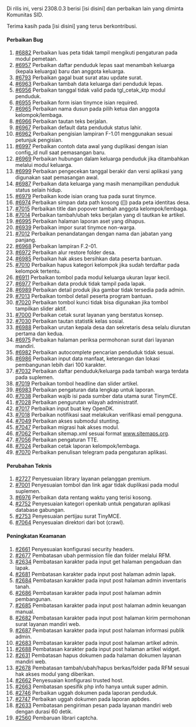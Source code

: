 Di rilis ini, versi 2308.0.3 berisi [isi disini] dan perbaikan lain yang diminta Komunitas SID.

Terima kasih pada [isi disini] yang terus berkontribusi.

#### Perbaikan Bug
1. [#6882](https://github.com/OpenSID/OpenSID/issues/6882) Perbaikan luas peta tidak tampil mengikuti pengaturan pada modul pemetaan.
2. [#6957](https://github.com/OpenSID/OpenSID/issues/6957) Perbaikan daftar penduduk lepas saat menambah keluarga (kepala keluarga) baru dan anggota keluarga.
3. [#6793](https://github.com/OpenSID/OpenSID/issues/6793) Perbaikan gagal buat surat atau update surat.
4. [#6963](https://github.com/OpenSID/OpenSID/issues/6963) Perbaikan tambah data keluarga dari penduduk lepas.
5. [#6956](https://github.com/OpenSID/OpenSID/issues/6956) Perbaikan tanggal tidak valid pada tgl_cetak_ktp modul penduduk.
6. [#6955](https://github.com/OpenSID/OpenSID/issues/6955) Perbaikan form isian tinymce isian required.
7. [#6965](https://github.com/OpenSID/OpenSID/issues/6965) Perbaikan nama dusun pada pilih ketua dan anggota kelompok/lembaga.
8. [#6966](https://github.com/OpenSID/OpenSID/issues/6966) Perbaikan tautan teks berjalan.
9. [#6967](https://github.com/OpenSID/OpenSID/issues/6967) Perbaikan default data penduduk status lahir.
10. [#6962](https://github.com/OpenSID/OpenSID/issues/6962) Perbaikan pengisian lampiran F-1.01 menggunakan sesuai petunjuk pengisian.
11. [#6997](https://github.com/OpenSID/OpenSID/issues/6997) Perbaikan contoh data awal yang duplikasi dengan isian config_id null saat pemasangan baru.
12. [#6969](https://github.com/OpenSID/OpenSID/issues/6969) Perbaikan hubungan dalam keluarga penduduk jika ditambahkan melalui modul keluarga.
13. [#6999](https://github.com/OpenSID/OpenSID/issues/6999) Perbaikan pengecekan tanggal berakir dan versi aplikasi yang digunakan saat pemasangan awal.
14. [#6987](https://github.com/OpenSID/OpenSID/issues/6987) Perbaikan data keluarga yang masih menampilkan penduduk status selain hidup.
15. [#6979](https://github.com/OpenSID/OpenSID/issues/6979) Perbaikan kode isian orang tua pada surat tinymce.
16. [#6974](https://github.com/OpenSID/OpenSID/issues/6974) Perbaikan simpan data path kosong ([]) pada peta identitas desa.
17. [#7015](https://github.com/OpenSID/OpenSID/issues/7015) Perbaikan title dan popover tambah anggota kelompok/lembaga.
18. [#7014](https://github.com/OpenSID/OpenSID/issues/7014) Perbaikan tambah/ubah teks berjalan yang di tautkan ke artikel.
19. [#6995](https://github.com/OpenSID/OpenSID/issues/6995) Perbaikan halaman laporan aset yang dihapus.
20. [#6939](https://github.com/OpenSID/OpenSID/issues/6939) Perbaikan impor surat tinymce non-warga.
21. [#7012](https://github.com/OpenSID/OpenSID/issues/7012) Perbaikan penandatangan dengan nama dan jabatan yang panjang.
22. [#6968](https://github.com/OpenSID/OpenSID/issues/6968) Perbaikan lampiran F.2-01.
23. [#6972](https://github.com/OpenSID/OpenSID/issues/6972) Perbaikan alur restore folder desa.
24. [#6985](https://github.com/OpenSID/OpenSID/issues/6985) Perbaikan hak akses bersihkan data peserta bantuan.
25. [#7010](https://github.com/OpenSID/OpenSID/issues/7010) Perbaikan hapus kategori kelompok jika sudah terdaftar pada kelompok tertentu.
26. [#6911](https://github.com/OpenSID/OpenSID/issues/6911) Perbaikan tombol pada modul keluarga ukuran layar kecil.
27. [#6977](https://github.com/OpenSID/OpenSID/issues/6977) Perbaikan data produk tidak tampil pada lapak.
28. [#6989](https://github.com/OpenSID/OpenSID/issues/6989) Perbaikan detail produk jika gambar tidak tersedia pada admin.
29. [#7013](https://github.com/OpenSID/OpenSID/issues/7013) Perbaikan tombol detail peserta program bantuan.
30. [#7020](https://github.com/OpenSID/OpenSID/issues/7020) Perbaikan tombol kunci tidak bisa digunakan jika tombol tampilkan slider aktif.
31. [#7000](https://github.com/OpenSID/OpenSID/issues/7000) Perbaikan cetak surat layanan yang berstatus konsep.
32. [#7030](https://github.com/OpenSID/OpenSID/issues/7030) Perbaikan tautan statistik kelas sosial.
33. [#6988](https://github.com/OpenSID/OpenSID/issues/6988) Perbaikan urutan kepala desa dan sekretaris desa selalu diurutan pertama dan kedua.
34. [#6975](https://github.com/OpenSID/OpenSID/issues/6975) Perbaikan halaman periksa permohonan surat dari layanan mandiri.
35. [#6982](https://github.com/OpenSID/OpenSID/issues/6982) Perbaikan autocomplete pencarian penduduk tidak sesuai.
36. [#6986](https://github.com/OpenSID/OpenSID/issues/6986) Perbaikan input data manfaat, keterangan dan lokasi pembangunan lebih dari 100 karakter.
37. [#7032](https://github.com/OpenSID/OpenSID/issues/7032) Perbaikan daftar penduduk/keluarga pada tambah warga terdata pada suplemen.
38. [#7019](https://github.com/OpenSID/OpenSID/issues/7019) Perbaikan tombol headline dan slider artikel.
39. [#6983](https://github.com/OpenSID/OpenSID/issues/6983) Perbaikan pengaturan data lengkap untuk laporan.
40. [#7038](https://github.com/OpenSID/OpenSID/issues/7038) Perbaikan wajib isi pada sumber data utama surat TinymCE.
41. [#7028](https://github.com/OpenSID/OpenSID/issues/7028) Perbaikan pengurutan wilayah administratif.
42. [#7017](https://github.com/OpenSID/OpenSID/issues/7017) Perbaikan input buat key OpenDK.
43. [#7018](https://github.com/OpenSID/OpenSID/issues/7018) Perbaikan notifikasi saat melakukan verifikasi email pengguna.
44. [#7049](https://github.com/OpenSID/OpenSID/issues/7049) Perbaikan akses submodul stunting.
45. [#7047](https://github.com/OpenSID/OpenSID/issues/7047) Perbaikan migrasi hak akses modul.
46. [#7062](https://github.com/OpenSID/OpenSID/issues/7062) Perbaikan sitemap.xml sesuai format www.sitemaps.org.
47. [#7056](https://github.com/OpenSID/OpenSID/issues/7056) Perbaikan pengaturan TTE.
48. [#7024](https://github.com/OpenSID/OpenSID/issues/7024) Perbaikan cetak laporan kelompok/lembaga.
49. [#7070](https://github.com/OpenSID/OpenSID/issues/7070) Perbaikan penulisan telegram pada pengaturan aplikasi.

#### Perubahan Teknis
1. [#2727](https://github.com/OpenSID/premium/issues/2727) Penyesuaian library layanan pelanggan premium.
2. [#7001](https://github.com/OpenSID/OpenSID/issues/7001) Penyesuaian tombol dan link agar tidak duplikasi pada modul suplemen.
3. [#6976](https://github.com/OpenSID/OpenSID/issues/6976) Perbaikan data rentang waktu yang terisi kosong.
4. [#2752](https://github.com/OpenSID/premium/issues/2752) Penyesuaian kategori openkab untuk pengaturan aplikasi database gabungan.
5. [#2753](https://github.com/OpenSID/premium/issues/2753) Penyesuaian pertijau surat TinyMCE.
6. [#7064](https://github.com/OpenSID/OpenSID/issues/7064) Penyesuaian direktori dari bot (crawl).

#### Peningkatan Keamanan
1. [#2661](https://github.com/OpenSID/premium/issues/2661) Penyesuaian konfigurasi security headers.
2. [#2677](https://github.com/OpenSID/premium/issues/2677) Pembatasan ubah permission file dan folder melalui RFM.
3. [#2634](https://github.com/OpenSID/premium/issues/2634) Pembatasan karakter pada input get halaman pengaduan dan lapak.
3. [#2681](https://github.com/OpenSID/premium/issues/2681) Pembatasan karakter pada input post halaman admin lapak.
4. [#2684](https://github.com/OpenSID/premium/issues/2684) Pembatasan karakter pada input post halaman admin inventaris tanah.
5. [#2686](https://github.com/OpenSID/premium/issues/2686) Pembatasan karakter pada input post halaman admin pembangunan.
6. [#2685](https://github.com/OpenSID/premium/issues/2685) Pembatasan karakter pada input post halaman admin keuangan manual.
7. [#2682](https://github.com/OpenSID/premium/issues/2682) Pembatasan karakter pada input post halaman kirim permohonan surat layanan mandiri web.
8. [#2687](https://github.com/OpenSID/premium/issues/2687) Pembatasan karakter pada input post halaman informasi publik admin.
9. [#2683](https://github.com/OpenSID/premium/issues/2683) Pembatasan karakter pada input post halaman artikel admin.
10. [#2688](https://github.com/OpenSID/premium/issues/2688) Pembatasan karakter pada input post halaman artikel widget.
11. [#2631](https://github.com/OpenSID/premium/issues/2631) Pembatasan hapus dokumen pada halaman dokumen layanan mandiri web.
12. [#2678](https://github.com/OpenSID/premium/issues/2678) Pembatasan tambah/ubah/hapus berkas/folder pada RFM sesuai hak akses modul yang diberikan.
13. [#2662](https://github.com/OpenSID/premium/issues/2662) Penyesuaian konfigurasi trusted host.
14. [#2663](https://github.com/OpenSID/premium/issues/2663) Pembatasan spesifik php info hanya untuk super admin.
15. [#2746](https://github.com/OpenSID/premium/issues/2746) Perbaikan uggah dokumen pada laporan penduduk.
16. [#2747](https://github.com/OpenSID/premium/issues/2747) Perbaikan uggah dokumen pada laporan apbdes.
17. [#2633](https://github.com/OpenSID/premium/issues/2633) Pembatasan pengiriman pesan pada layanan mandiri web dengan durasi 60 detik.
18. [#2560](https://github.com/OpenSID/premium/issues/2560) Pembaruan librari captcha.